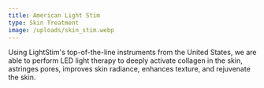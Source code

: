 ```yaml
---
title: American Light Stim
type: Skin Treatment
image: /uploads/skin_stim.webp
---
```

Using LightStim's top-of-the-line instruments from the United States, we are able to perform LED light therapy to deeply activate collagen in the skin, astringes pores, improves skin radiance, enhances texture, and rejuvenate the skin.
